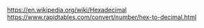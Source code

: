 https://en.wikipedia.org/wiki/Hexadecimal
https://www.rapidtables.com/convert/number/hex-to-decimal.html